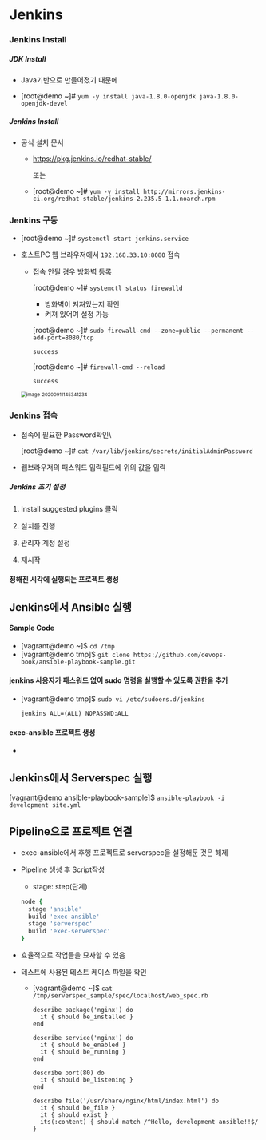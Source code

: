 # Jenkins

### Jenkins Install

##### JDK Install

- Java기반으로 만들어졌기 때문에

- [root@demo ~]# `yum -y install java-1.8.0-openjdk java-1.8.0-openjdk-devel`



##### Jenkins Install

- 공식 설치 문서

  - https://pkg.jenkins.io/redhat-stable/

    또는

  - [root@demo ~]# `yum -y install http://mirrors.jenkins-ci.org/redhat-stable/jenkins-2.235.5-1.1.noarch.rpm`



### Jenkins 구동

- [root@demo ~]# `systemctl start jenkins.service`

- 호스트PC 웹 브라우저에서 `192.168.33.10:8080` 접속

  - 접속 안될 경우 방화벽 등록

    [root@demo ~]# `systemctl status firewalld`

    - 방화벽이 켜져있는지 확인
    - 켜져 있어여 설정 가능

    [root@demo ~]# `sudo firewall-cmd --zone=public --permanent --add-port=8080/tcp`

    ```
    success
    ```

    [root@demo ~]# `firewall-cmd --reload`

    ```
    success
    ```

   <img src="C:\Users\chan\AppData\Roaming\Typora\typora-user-images\image-20200911145341234.png" alt="image-20200911145341234" style="zoom:67%;" />

### Jenkins 접속

- 접속에 필요한 Password확인\

  [root@demo ~]# `cat /var/lib/jenkins/secrets/initialAdminPassword`

- 웹브라우저의 패스워드 입력필드에 위의 값을 입력



##### Jenkins 초기 설정

1. Install suggested plugins 클릭

2. 설치를 진행

3. 관리자 계정 설정
4. 재시작







#### 정해진 시각에 실행되는 프로젝트 생성



## Jenkins에서 Ansible 실행

#### Sample Code

- [vagrant@demo ~]$ `cd /tmp`
- [vagrant@demo tmp]$ `git clone https://github.com/devops-book/ansible-playbook-sample.git`



####  **jenkins 사용자가 패스워드 없이 sudo 명령을 실행할 수 있도록 권한을 추가**

- [vagrant@demo tmp]$ `sudo vi /etc/sudoers.d/jenkins`

  ```
  jenkins ALL=(ALL) NOPASSWD:ALL
  ```



#### exec-ansible 프로젝트 생성

- 





## Jenkins에서 Serverspec 실행

[vagrant@demo ansible-playbook-sample]$ `ansible-playbook -i development site.yml`





## Pipeline으로 프로젝트 연결

- exec-ansible에서 후행 프로젝트로 serverspec을 설정해둔 것은 해제

- Pipeline 생성 후 Script작성

  - stage: step(단계)

  ```j
  node {
  	stage 'ansible'
  	build 'exec-ansible'
  	stage 'serverspec'
  	build 'exec-serverspec'
  }
  ```

- 효율적으로 작업들을 묘사할 수 있음





- 테스트에 사용된 테스트 케이스 파일을 확인

  - [vagrant@demo ~]$ `cat /tmp/serverspec_sample/spec/localhost/web_spec.rb`

    ```
    describe package('nginx') do
      it { should be_installed }
    end
    
    describe service('nginx') do
      it { should be_enabled }
      it { should be_running }
    end
    
    describe port(80) do
      it { should be_listening }
    end
    
    describe file('/usr/share/nginx/html/index.html') do
      it { should be_file }
      it { should exist }
      its(:content) { should match /^Hello, development ansible!!$/ }
    ```

    



